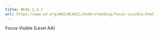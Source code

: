 ```yaml
---
title: WCAG 2.4.7
url: https://www.w3.org/WAI/WCAG21/Understanding/focus-visible.html
---
```

Focus Visible (Level AA)